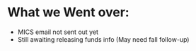 # What we Went over:
 - MICS email not sent out yet
 - Still awaiting releasing funds info (May need fall follow-up)